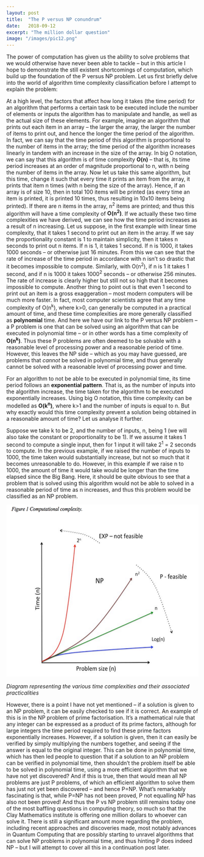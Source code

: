 ```yaml
---
layout: post
title:  "The P versus NP conundrum"
date:   2018-09-12
excerpt: "The million dollar question"
image: "/images/pic12.png"
---
```

The power of computation has given us the ability to solve problems that we would otherwise have never been able to tackle – but in this article I hope to demonstrate the still existent shortcomings of computation, which build up the foundation of the P versus NP problem. Let us first briefly delve into the world of algorithm time complexity classification before I attempt to explain the problem:

At a high level, the factors that affect how long it takes (the time period) for an algorithm that performs a certain task to be executed include the number of elements or inputs the algorithm has to manipulate and handle, as well as the actual size of these elements. For example, imagine an algorithm that prints out each item in an array – the larger the array, the larger the number of items to print out, and hence the longer the time period of the algorithm. In fact, we can say that the time period of this algorithm is proportional to the number of items in the array; the time period of the algorithm increases linearly in tandem with an increase in the size of the array. In big O notation, we can say that this algorithm is of time complexity **O(n)** – that is, its time period increases at an order of magnitude proportional to n, with n being the number of items in the array. Now let us take this same algorithm, but this time, change it such that every time it prints an item from the array, it prints that item n times (with n being the size of the array). Hence, if an array is of size 10, then in total 100 items will be printed (as every time an item is printed, it is printed 10 times, thus resulting in 10x10 items being printed). If there are n items in the array, n<sup>2</sup> items are printed; and thus this algorithm will have a time complexity of **O(n<sup>2</sup>)**. If we actually these two time complexities we have derived, we can see how the time period increases as a result of n increasing. Let us suppose, in the first example with linear time complexity, that it takes 1 second to print out an item in the array. If we say the proportionality constant is 1 to maintain simplicity, then it takes n seconds to print out n items. If n is 1, it takes 1 second. If n is 1000, it takes 1000 seconds – or otherwise just 16 minutes. From this we can see that the rate of increase of the time period in accordance with n isn’t so drastic that it becomes impossible to compute. Similarly, with O(n<sup>2</sup>), if n is 1 it takes 1 second, and if n is 1000 it takes 1000<sup>2</sup> seconds – or otherwise 256 minutes. The rate of increase is clearly higher but still not so high that it becomes impossible to compute. Another thing to point out is that even 1 second to print out an item is a gross exaggeration – most modern computers will be much more faster. In fact, most computer scientists agree that any time complexity of O(n<sup>k</sup>), where k>0, can generally be computed in a practical amount of time, and these time complexities are more generally classified as **polynomial** time. And here we have our link to the P versus NP problem – a P problem is one that can be solved using an algorithm that can be executed in polynomial time – or in other words has a time complexity of **O(n<sup>k</sup>)**. Thus these P problems are often deemed to be solvable with a reasonable level of processing power and a reasonable period of time. However, this leaves the NP side – which as you may have guessed, are problems that *cannot* be solved in polynomial time, and thus generally cannot be solved with a reasonable level of processing power and time.

For an algorithm to not be able to be executed in polynomial time, its time period follows an **exponential pattern**. That is, as the number of inputs into the algorithm increase, the time taken for the algorithm to be executed exponentially increases. Using big O notation, this time complexity can be modelled as **O(k<sup>n</sup>)**, where k>1 and the number of inputs is equal to n. But why exactly would this time complexity prevent a solution being obtained in a reasonable amount of time? Let us analyse it further.

Suppose we take k to be 2, and the number of inputs, n, being 1 (we will also take the constant or proportionality to be 1). If we assume it takes 1 second to compute a single input, then for 1 input it will take 2<sup>1</sup> = 2 seconds to compute. In the previous example, if we raised the number of inputs to 1000, the time taken would substantially increase, but not so much that it becomes unreasonable to do. However, in this example if we raise n to 1000, the amount of time it would take would be longer than the time elapsed since the Big Bang. Here, it should be quite obvious to see that a problem that is solved using this algorithm would not be able to solved in a reasonable period of time as n increases, and thus this problem would be classified as an NP problem.

<img src = "/images/pic13.png" width = "600" height = "450" />

*Diagram representing the various time complexities and their associated practicalities*

However, there is a point I have not yet mentioned – if a solution is given to an NP problem, it can be easily checked to see if it is correct. An example of this is in the NP problem of prime factorisation. It’s a mathematical rule that any integer can be expressed as a product of its prime factors, although for large integers the time period required to find these prime factors exponentially increases. However, if a solution is given, then it can easily be verified by simply multiplying the numbers together, and seeing if the answer is equal to the original integer. This can be done in polynomial time, which has then led people to question that if a solution to an NP problem can be verified in polynomial time, then shouldn’t the problem itself be able to be solved in polynomial time, using a more efficient algorithm that we have not yet discovered? And if this is true, then that would mean all NP problems are just P problems, of which an efficient algorithm to solve them has just not yet been discovered – and hence P=NP. What’s remarkably fascinating is that, while P=NP has not been proved, P not equalling NP has also not been proved! And thus the P vs NP problem still remains today one of the most baffling questions in computing theory, so much so that the Clay Mathematics institute is offering one million dollars to whoever can solve it. There is still a significant amount more regarding the problem, including recent approaches and discoveries made, most notably advances in Quantum Computing that are possibly starting to unravel algorithms that can solve NP problems in polynomial time, and thus hinting P does indeed NP – but I will attempt to cover all this in a continuation post later.